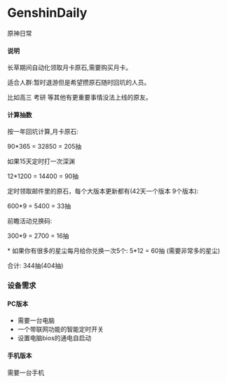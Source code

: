 # GenshinDaily
原神日常

#### 说明

长草期间自动化领取月卡原石,需要购买月卡。

适合人群:暂时退游但是希望攒原石随时回坑的人员。

比如高三 考研 等其他有更重要事情没法上线的原友。

#### 计算抽数

按一年回坑计算,月卡原石:

90*365 = 32850 = 205抽

如果15天定时打一次深渊

12*1200 = 14400 = 90抽

定时领取邮件里的原石，每个大版本更新都有(42天一个版本 9个版本):

600*9 = 5400 = 33抽

前瞻活动兑换码:

300*9 = 2700 = 16抽

\* 如果你有很多的星尘每月给你兑换一次5个:
5*12 = 60抽 (需要非常多的星尘)

合计: 344抽(404抽)


### 设备需求

#### PC版本

- 需要一台电脑
- 一个带联网功能的智能定时开关
- 设置电脑bios的通电自启动


#### 手机版本

需要一台手机
